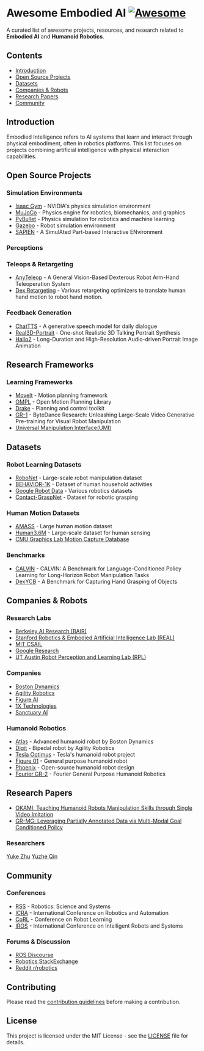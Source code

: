 # Awesome Embodied AI [![Awesome](https://awesome.re/badge.svg)](https://awesome.re)

A curated list of awesome projects, resources, and research related to **Embodied AI** and **Humanoid Robotics**.

## Contents
- [Introduction](#introduction)
- [Open Source Projects](#open-source-projects)
- [Datasets](#datasets)
- [Companies & Robots](#companies--robots)
- [Research Papers](#research-papers)
- [Community](#community)

## Introduction
Embodied Intelligence refers to AI systems that learn and interact through physical embodiment, often in robotics platforms. This list focuses on projects combining artificial intelligence with physical interaction capabilities.

## Open Source Projects

### Simulation Environments
- [Isaac Gym](https://developer.nvidia.com/isaac-gym) - NVIDIA's physics simulation environment
- [MuJoCo](https://mujoco.org/) - Physics engine for robotics, biomechanics, and graphics
- [PyBullet](https://pybullet.org/) - Physics simulation for robotics and machine learning
- [Gazebo](http://gazebosim.org/) - Robot simulation environment
- [SAPIEN](https://sapien.ucsd.edu/) - A SimulAted Part-based Interactive ENvironment

### Perceptions

### Teleops & Retargeting

- [AnyTeleop](https://yzqin.github.io/anyteleop/) - A General Vision-Based Dexterous Robot Arm-Hand Teleoperation System
- [Dex Retargeting](https://github.com/dexsuite/dex-retargeting) - Various retargeting optimizers to translate human hand motion to robot hand motion.

### Feedback Generation

- [ChatTTS](https://github.com/2noise/ChatTTS) - A generative speech model for daily dialogue
- [Real3D-Portrait](https://real3dportrait.github.io/) - One-shot Realistic 3D Talking Portrait Synthesis
- [Hallo2](https://fudan-generative-vision.github.io/hallo2) - Long-Duration and High-Resolution Audio-driven Portrait Image Animation

## Research Frameworks

### Learning Frameworks
- [MoveIt](https://moveit.ros.org/) - Motion planning framework
- [OMPL](https://ompl.kavrakilab.org/) - Open Motion Planning Library
- [Drake](https://drake.mit.edu/) - Planning and control toolkit
- [GR-1](https://gr1-manipulation.github.io/) - ByteDance Research: Unleashing Large-Scale Video Generative Pre-training
for Visual Robot Manipulation
- [Universal Manipulation Interface(UMI)](https://umi-gripper.github.io/)

## Datasets

### Robot Learning Datasets
- [RoboNet](https://www.robonet.wiki/) - Large-scale robot manipulation dataset
- [BEHAVIOR-1K](https://behavior.stanford.edu/) - Dataset of human household activities
- [Google Robot Data](https://github.com/google-research/robotics_datasets) - Various robotics datasets
- [Contact-GraspNet](https://github.com/NVlabs/contact-graspnet) - Dataset for robotic grasping

### Human Motion Datasets
- [AMASS](https://amass.is.tue.mpg.de/) - Large human motion dataset
- [Human3.6M](http://vision.imar.ro/human3.6m/) - Large-scale dataset for human sensing
- [CMU Graphics Lab Motion Capture Database](http://mocap.cs.cmu.edu/)

### Benchmarks

- [CALVIN](http://calvin.cs.uni-freiburg.de/) - CALVIN: A Benchmark for Language-Conditioned Policy Learning for Long-Horizon Robot Manipulation Tasks
- [DexYCB](https://dex-ycb.github.io/) - A Benchmark for Capturing Hand Grasping of Objects

## Companies & Robots

### Research Labs
- [Berkeley AI Research (BAIR)](https://bair.berkeley.edu/)
- [Stanford Robotics & Embodied Artificial Intelligence Lab (REAL)](http://real.stanford.edu/)
- [MIT CSAIL](https://www.csail.mit.edu/)
- [Google Research](https://research.google/research-areas/robotics/)
- [UT Austin Robot Perception and Learning Lab (RPL)](https://rpl.cs.utexas.edu/)

### Companies
- [Boston Dynamics](https://www.bostondynamics.com/)
- [Agility Robotics](https://www.agilityrobotics.com/)
- [Figure AI](https://www.figure.ai/)
- [1X Technologies](https://www.1x.tech/)
- [Sanctuary AI](https://www.sanctuary.ai/)

### Humanoid Robotics
- [Atlas](https://www.bostondynamics.com/atlas) - Advanced humanoid robot by Boston Dynamics
- [Digit](https://www.agilityrobotics.com/digit) - Bipedal robot by Agility Robotics
- [Tesla Optimus](https://www.tesla.com/optimus) - Tesla's humanoid robot project
- [Figure 01](https://www.figure.ai/) - General purpose humanoid robot
- [Phoenix](https://github.com/PhoenixNine/Phoenix) - Open-source humanoid robot design
- [Fourier GR-2](https://www.fftai.com/products-gr2) - Fourier General Purpose Humanoid Robotics

## Research Papers

- [OKAMI: Teaching Humanoid Robots Manipulation Skills through Single Video Imitation](https://ut-austin-rpl.github.io/OKAMI/)
- [GR-MG: Leveraging Partially Annotated Data via Multi-Modal Goal Conditioned Policy](https://arxiv.org/abs/2408.14368)

### Researchers

[Yuke Zhu](https://yukezhu.me) [Yuzhe Qin](https://yzqin.github.io/) 

## Community

### Conferences
- [RSS](http://www.roboticsconference.org/) - Robotics: Science and Systems
- [ICRA](https://www.icra2024.org/) - International Conference on Robotics and Automation
- [CoRL](https://www.corl2024.org/) - Conference on Robot Learning
- [IROS](https://iros2024.org/) - International Conference on Intelligent Robots and Systems

### Forums & Discussion
- [ROS Discourse](https://discourse.ros.org/)
- [Robotics StackExchange](https://robotics.stackexchange.com/)
- [Reddit r/robotics](https://www.reddit.com/r/robotics/)

## Contributing

Please read the [contribution guidelines](CONTRIBUTING.md) before making a contribution.

## License

This project is licensed under the MIT License - see the [LICENSE](LICENSE) file for details.
